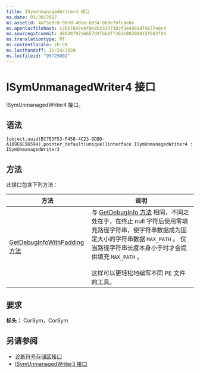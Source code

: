 ```yaml
---
title: ISymUnmanagedWriter4 接口
ms.date: 03/30/2017
ms.assetid: 4af5e8c0-987d-405e-b934-8b9e70fcae6e
ms.openlocfilehash: c2b57897e4f0e8b23337302f344065d79677e0c4
ms.sourcegitcommit: d8020797a6657d0fbbdff362b80300815f682f94
ms.translationtype: MT
ms.contentlocale: zh-CN
ms.lasthandoff: 11/24/2020
ms.locfileid: "95725802"
---
```

# <a name="isymunmanagedwriter4-interface"></a>ISymUnmanagedWriter4 接口

ISymUnmanagedWriter4 接口。  
  
## <a name="syntax"></a>语法  
  
```idl  
[object,uuid(BC7E3F53-F458-4C23-9DBD-A189E6E96594),pointer_default(unique)]interface ISymUnmanagedWriter4 : ISymUnmanagedWriter3  
```  
  
## <a name="methods"></a>方法  

 此接口包含下列方法：  
  
|方法|说明|  
|------------|-----------------|  
|[GetDebugInfoWithPadding 方法](isymunmanagedwriter4-getdebuginfowithpadding-method.md)|与 [GetDebugInfo 方法](isymunmanagedwriter-getdebuginfo-method.md) 相同，不同之处在于，在终止 null 字符后使用零填充路径字符串，使字符串数据成为固定大小的字符串数据 `MAX_PATH` 。 仅当路径字符串长度本身小于时才会提供填充 `MAX_PATH` 。<br /><br /> 这样可以更轻松地编写不同 PE 文件的工具。|  
  
## <a name="requirements"></a>要求  

 **标头：** CorSym，CorSym  
  
## <a name="see-also"></a>另请参阅

- [诊断符号存储区接口](diagnostics-symbol-store-interfaces.md)
- [ISymUnmanagedWriter3 接口](isymunmanagedwriter3-interface.md)
